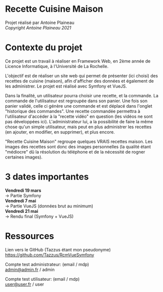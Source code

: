 # Recette Cuisine Maison

Projet réalisé par Antoine Plaineau  
*Copyright Antoine Plaineau 2021*


# Contexte du projet

Ce projet est un travail à réaliser en Framework Web, en 2ème année de Licence Informatique, à l'Université de La Rochelle.

L'objectif est de réaliser un site web qui permet de présenter (ici choisi) des recettes de cuisine (maison), afin d'afficher des données et également de les administrer.
Le projet est réalisé avec Symfony et VueJS.

Dans la finalité, un utilisateur pourra choisir une recette, et la commande. La commande de l'utilisateur est regroupée dans son panier.
Une fois son panier validé, celle ci génère une commande et est déplacé dans l'onglet "historique des commandes".
Une recette commandée permettra à l'utilisateur d'accéder à la "recette vidéo" en question (les vidéos ne sont pas développées ici).
L'administrateur lui, a la possibilité de faire la même chose qu'un simple utilisateur, mais peut en plus administrer les recettes (en ajouter, en modifier, en supprimer), et plus encore.

"Recette Cuisine Maison" regroupe quelques VRAIS recettes maison. Les images des recettes sont donc des images personnelles (la qualité étant "médiocre" dû la résolution du téléphone et de la nécessité de rogner certaines images).


# 3 dates importantes

**Vendredi 19 mars**  
-> Partie Symfony  
**Vendredi 7 mai**  
-> Partie VueJS (données brut au minimum)  
**Vendredi 21 mai**  
-> Rendu final (Symfony + VueJS)  


# Ressources 

Lien vers le GitHub (Tazzus étant mon pseudonyme)  
https://github.com/Tazzus/RcmVueSymfony

Compte test administrateur: (email / mdp)  
admin@admin.fr / admin

Compte test utilisateur: (email / mdp)  
user@user.fr / user

